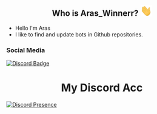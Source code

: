 <h2 align="center">Who is Aras_Winnerr? <img src="https://github.com/YadneshKhode/Hi.gif/blob/main/Hi.gif" width="30px"> </h2>

- Hello I'm Aras
- I like to find and update bots in Github repositories.

<h3> Social Media </h3>

[![Discord Badge](https://img.shields.io/badge/Instagram%20-171515.svg?&amp;style=for-the-badge&amp;logo=instagram&amp;logoColor=dark)](https://www.instagram.com/arasfpsz/)

<h1 align="center"> My Discord Acc </h1>

[![Discord Presence](https://lanyard-profile-readme.vercel.app/api/716252316562489355?hideDiscrim=true)](https://discord.com/users/716252316562489355)

